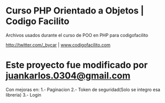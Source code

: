# Curso PHP Orientado a Objetos | Codigo Facilito
Archivos usados durante el curso de POO en PHP para codigofacilito

http://twitter.com/_bycar | www.codigofacilito.com

# Este proyecto fue modificado por juankarlos.0304@gmail.com

Con mejoras en:
1.- Paginacion
2.- Token de seguridad(Solo se integro esa libreria)
3.- Login


